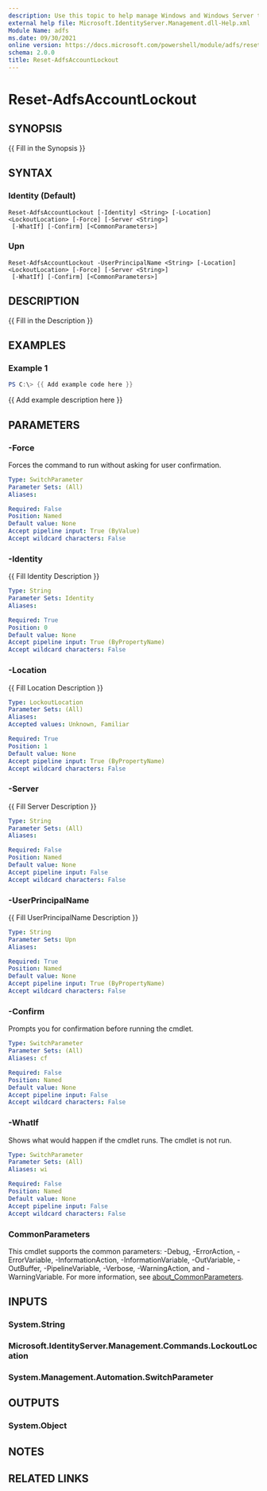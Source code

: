 ```yaml
---
description: Use this topic to help manage Windows and Windows Server technologies with Windows PowerShell.
external help file: Microsoft.IdentityServer.Management.dll-Help.xml
Module Name: adfs
ms.date: 09/30/2021
online version: https://docs.microsoft.com/powershell/module/adfs/reset-adfsaccountlockout?view=windowsserver2022-ps&wt.mc_id=ps-gethelp
schema: 2.0.0
title: Reset-AdfsAccountLockout
---
```


# Reset-AdfsAccountLockout

## SYNOPSIS
{{ Fill in the Synopsis }}

## SYNTAX

### Identity (Default)
```
Reset-AdfsAccountLockout [-Identity] <String> [-Location] <LockoutLocation> [-Force] [-Server <String>]
 [-WhatIf] [-Confirm] [<CommonParameters>]
```

### Upn
```
Reset-AdfsAccountLockout -UserPrincipalName <String> [-Location] <LockoutLocation> [-Force] [-Server <String>]
 [-WhatIf] [-Confirm] [<CommonParameters>]
```

## DESCRIPTION
{{ Fill in the Description }}

## EXAMPLES

### Example 1
```powershell
PS C:\> {{ Add example code here }}
```

{{ Add example description here }}

## PARAMETERS

### -Force
Forces the command to run without asking for user confirmation.

```yaml
Type: SwitchParameter
Parameter Sets: (All)
Aliases:

Required: False
Position: Named
Default value: None
Accept pipeline input: True (ByValue)
Accept wildcard characters: False
```

### -Identity
{{ Fill Identity Description }}

```yaml
Type: String
Parameter Sets: Identity
Aliases:

Required: True
Position: 0
Default value: None
Accept pipeline input: True (ByPropertyName)
Accept wildcard characters: False
```

### -Location
{{ Fill Location Description }}

```yaml
Type: LockoutLocation
Parameter Sets: (All)
Aliases:
Accepted values: Unknown, Familiar

Required: True
Position: 1
Default value: None
Accept pipeline input: True (ByPropertyName)
Accept wildcard characters: False
```

### -Server
{{ Fill Server Description }}

```yaml
Type: String
Parameter Sets: (All)
Aliases:

Required: False
Position: Named
Default value: None
Accept pipeline input: False
Accept wildcard characters: False
```

### -UserPrincipalName
{{ Fill UserPrincipalName Description }}

```yaml
Type: String
Parameter Sets: Upn
Aliases:

Required: True
Position: Named
Default value: None
Accept pipeline input: True (ByPropertyName)
Accept wildcard characters: False
```

### -Confirm
Prompts you for confirmation before running the cmdlet.

```yaml
Type: SwitchParameter
Parameter Sets: (All)
Aliases: cf

Required: False
Position: Named
Default value: None
Accept pipeline input: False
Accept wildcard characters: False
```

### -WhatIf
Shows what would happen if the cmdlet runs.
The cmdlet is not run.

```yaml
Type: SwitchParameter
Parameter Sets: (All)
Aliases: wi

Required: False
Position: Named
Default value: None
Accept pipeline input: False
Accept wildcard characters: False
```

### CommonParameters
This cmdlet supports the common parameters: -Debug, -ErrorAction, -ErrorVariable, -InformationAction, -InformationVariable, -OutVariable, -OutBuffer, -PipelineVariable, -Verbose, -WarningAction, and -WarningVariable. For more information, see [about_CommonParameters](https://go.microsoft.com/fwlink/?LinkID=113216).

## INPUTS

### System.String

### Microsoft.IdentityServer.Management.Commands.LockoutLocation

### System.Management.Automation.SwitchParameter

## OUTPUTS

### System.Object
## NOTES

## RELATED LINKS
